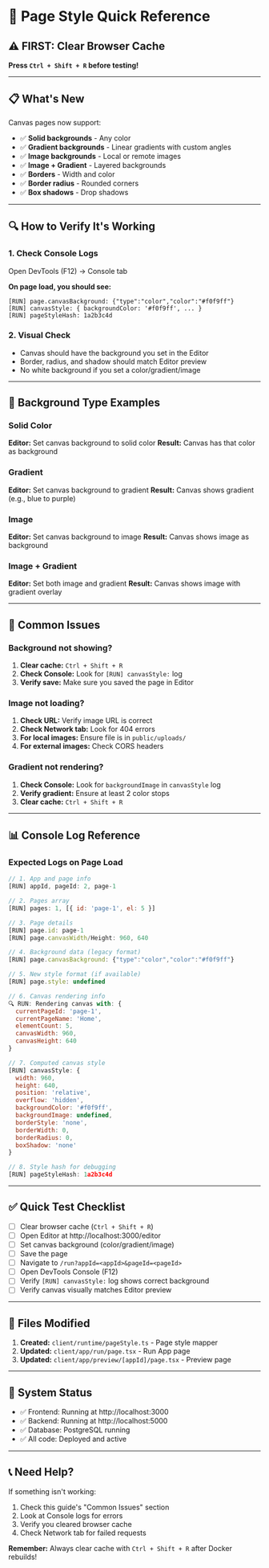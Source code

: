 # 🎨 Page Style Quick Reference

## ⚠️ FIRST: Clear Browser Cache
**Press `Ctrl + Shift + R` before testing!**

---

## 📋 What's New

Canvas pages now support:
- ✅ **Solid backgrounds** - Any color
- ✅ **Gradient backgrounds** - Linear gradients with custom angles
- ✅ **Image backgrounds** - Local or remote images
- ✅ **Image + Gradient** - Layered backgrounds
- ✅ **Borders** - Width and color
- ✅ **Border radius** - Rounded corners
- ✅ **Box shadows** - Drop shadows

---

## 🔍 How to Verify It's Working

### 1. Check Console Logs
Open DevTools (F12) → Console tab

**On page load, you should see:**
```
[RUN] page.canvasBackground: {"type":"color","color":"#f0f9ff"}
[RUN] canvasStyle: { backgroundColor: '#f0f9ff', ... }
[RUN] pageStyleHash: 1a2b3c4d
```

### 2. Visual Check
- Canvas should have the background you set in the Editor
- Border, radius, and shadow should match Editor preview
- No white background if you set a color/gradient/image

---

## 🎨 Background Type Examples

### Solid Color
**Editor:** Set canvas background to solid color
**Result:** Canvas has that color as background

### Gradient
**Editor:** Set canvas background to gradient
**Result:** Canvas shows gradient (e.g., blue to purple)

### Image
**Editor:** Set canvas background to image
**Result:** Canvas shows image as background

### Image + Gradient
**Editor:** Set both image and gradient
**Result:** Canvas shows image with gradient overlay

---

## 🐛 Common Issues

### Background not showing?
1. **Clear cache:** `Ctrl + Shift + R`
2. **Check Console:** Look for `[RUN] canvasStyle:` log
3. **Verify save:** Make sure you saved the page in Editor

### Image not loading?
1. **Check URL:** Verify image URL is correct
2. **Check Network tab:** Look for 404 errors
3. **For local images:** Ensure file is in `public/uploads/`
4. **For external images:** Check CORS headers

### Gradient not rendering?
1. **Check Console:** Look for `backgroundImage` in `canvasStyle` log
2. **Verify gradient:** Ensure at least 2 color stops
3. **Clear cache:** `Ctrl + Shift + R`

---

## 📊 Console Log Reference

### Expected Logs on Page Load

```javascript
// 1. App and page info
[RUN] appId, pageId: 2, page-1

// 2. Pages array
[RUN] pages: 1, [{ id: 'page-1', el: 5 }]

// 3. Page details
[RUN] page.id: page-1
[RUN] page.canvasWidth/Height: 960, 640

// 4. Background data (legacy format)
[RUN] page.canvasBackground: {"type":"color","color":"#f0f9ff"}

// 5. New style format (if available)
[RUN] page.style: undefined

// 6. Canvas rendering info
🔍 RUN: Rendering canvas with: {
  currentPageId: 'page-1',
  currentPageName: 'Home',
  elementCount: 5,
  canvasWidth: 960,
  canvasHeight: 640
}

// 7. Computed canvas style
[RUN] canvasStyle: {
  width: 960,
  height: 640,
  position: 'relative',
  overflow: 'hidden',
  backgroundColor: '#f0f9ff',
  backgroundImage: undefined,
  borderStyle: 'none',
  borderWidth: 0,
  borderRadius: 0,
  boxShadow: 'none'
}

// 8. Style hash for debugging
[RUN] pageStyleHash: 1a2b3c4d
```

---

## ✅ Quick Test Checklist

- [ ] Clear browser cache (`Ctrl + Shift + R`)
- [ ] Open Editor at http://localhost:3000/editor
- [ ] Set canvas background (color/gradient/image)
- [ ] Save the page
- [ ] Navigate to `/run?appId=<appId>&pageId=<pageId>`
- [ ] Open DevTools Console (F12)
- [ ] Verify `[RUN] canvasStyle:` log shows correct background
- [ ] Verify canvas visually matches Editor preview

---

## 🎯 Files Modified

1. **Created:** `client/runtime/pageStyle.ts` - Page style mapper
2. **Updated:** `client/app/run/page.tsx` - Run App page
3. **Updated:** `client/app/preview/[appId]/page.tsx` - Preview page

---

## 🚀 System Status

- ✅ Frontend: Running at http://localhost:3000
- ✅ Backend: Running at http://localhost:5000
- ✅ Database: PostgreSQL running
- ✅ All code: Deployed and active

---

## 📞 Need Help?

If something isn't working:
1. Check this guide's "Common Issues" section
2. Look at Console logs for errors
3. Verify you cleared browser cache
4. Check Network tab for failed requests

**Remember:** Always clear cache with `Ctrl + Shift + R` after Docker rebuilds!

